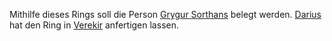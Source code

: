 Mithilfe dieses Rings soll die Person [Grygur Sorthans](../NPCs/Grygur%20Sorthan.md) belegt werden. [Darius](../Party/Darius%20Työkalu.md) hat den Ring in [Verekir](../Locations/Verekir.md) anfertigen lassen.
